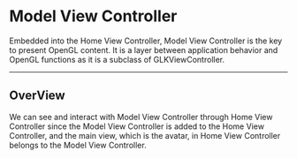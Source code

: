 # Model View Controller

Embedded into the Home View Controller, Model View Controller is the key to present OpenGL content. It is a layer between application behavior and OpenGL functions as it is a subclass of GLKViewController.

---

## OverView

We can see and interact with Model View Controller through Home View Controller since the Model View Controller is added to the Home View Controller, and the main view, which is the avatar, in Home View Controller belongs to the Model View Controller. 

